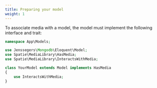 ```yaml
---
title: Preparing your model
weight: 1
---
```


To associate media with a model, the model must implement the following interface and trait:

```php
namespace App\Models;

use Jenssegers\Mongodb\Eloquent\Model;
use Spatie\MediaLibrary\HasMedia;
use Spatie\MediaLibrary\InteractsWithMedia;

class YourModel extends Model implements HasMedia
{
    use InteractsWithMedia;
}
```
